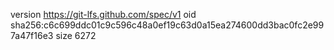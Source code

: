 version https://git-lfs.github.com/spec/v1
oid sha256:c6c699ddc01c9c596c48a0ef19c63d0a15ea274600dd3bac0fc2e997a47f16e3
size 6272
